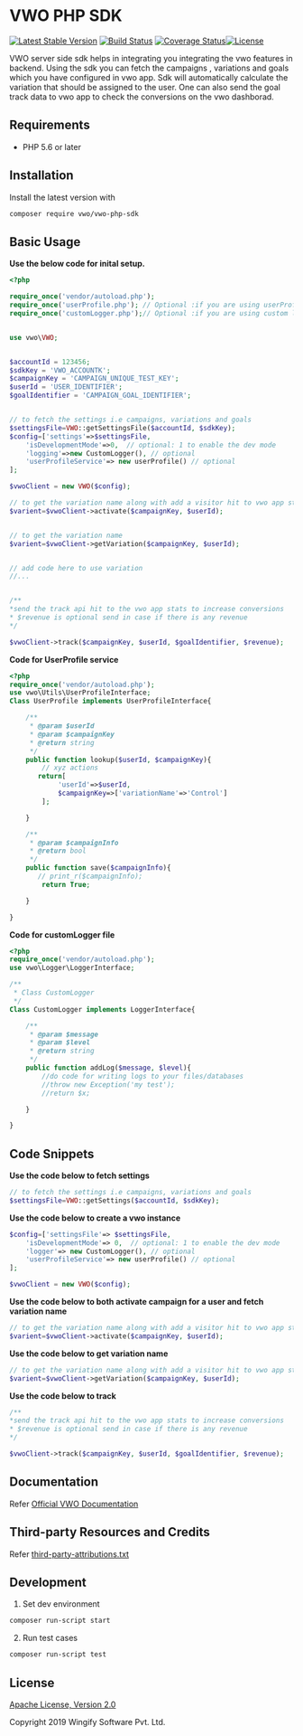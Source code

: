 # VWO PHP SDK

[![Latest Stable Version](https://img.shields.io/packagist/v/vwo/vwo-php-sdk.svg)](https://packagist.org/packages/vwo/vwo-php-sdk) [![Build Status](http://img.shields.io/travis/wingify/vwo-php-sdk/master.svg?style=flat)](http://travis-ci.org/wingify/vwo-php-sdk) [![Coverage Status](https://coveralls.io/repos/github/wingify/vwo-php-sdk/badge.svg?branch=master)](https://coveralls.io/github/wingify/vwo-php-sdk?branch=master)[![License](https://img.shields.io/badge/License-Apache%202.0-blue.svg)](http://www.apache.org/licenses/LICENSE-2.0)

VWO server side sdk helps in integrating you integrating the vwo features in backend.
Using the sdk you can fetch the campaigns , variations and goals which you have configured
in vwo app. Sdk will automatically calculate the variation that should be assigned to the user.
One can also send the goal track data to vwo app to check the conversions on the vwo dashborad.


## Requirements
* PHP 5.6 or later

## Installation

Install the latest version with

```bash
composer require vwo/vwo-php-sdk
```

## Basic Usage

**Use the below code for inital setup.**

```php
<?php

require_once('vendor/autoload.php');
require_once('userProfile.php'); // Optional :if you are using userProfile service feature
require_once('customLogger.php');// Optional :if you are using custom logging feature


use vwo\VWO;


$accountId = 123456;
$sdkKey = 'VWO_ACCOUNTK';
$campaignKey = 'CAMPAIGN_UNIQUE_TEST_KEY';
$userId = 'USER_IDENTIFIER';
$goalIdentifier = 'CAMPAIGN_GOAL_IDENTIFIER';


// to fetch the settings i.e campaigns, variations and goals
$settingsFile=VWO::getSettingsFile($accountId, $sdkKey);
$config=['settings'=>$settingsFile,
    'isDevelopmentMode'=>0,  // optional: 1 to enable the dev mode
    'logging'=>new CustomLogger(), // optional
    'userProfileService'=> new userProfile() // optional
];

$vwoClient = new VWO($config);

// to get the variation name along with add a visitor hit to vwo app stats
$varient=$vwoClient->activate($campaignKey, $userId);


// to get the variation name
$varient=$vwoClient->getVariation($campaignKey, $userId);


// add code here to use variation
//...


/**
*send the track api hit to the vwo app stats to increase conversions
* $revenue is optional send in case if there is any revenue
*/

$vwoClient->track($campaignKey, $userId, $goalIdentifier, $revenue);
```

**Code for UserProfile service**

```php
<?php
require_once('vendor/autoload.php');
use vwo\Utils\UserProfileInterface;
Class UserProfile implements UserProfileInterface{

    /**
     * @param $userId
     * @param $campaignKey
     * @return string
     */
    public function lookup($userId, $campaignKey){
        // xyz actions
       return[
            'userId'=>$userId,
            $campaignKey=>['variationName'=>'Control']
        ];

    }

    /**
     * @param $campaignInfo
     * @return bool
     */
    public function save($campaignInfo){
       // print_r($campaignInfo);
        return True;

    }

}
```

**Code for customLogger file**

```php
<?php
require_once('vendor/autoload.php');
use vwo\Logger\LoggerInterface;

/**
 * Class CustomLogger
 */
Class CustomLogger implements LoggerInterface{

    /**
     * @param $message
     * @param $level
     * @return string
     */
    public function addLog($message, $level){
        //do code for writing logs to your files/databases
        //throw new Exception('my test');
        //return $x;

    }

}
```

## Code Snippets

**Use the code below to fetch settings**

```php
// to fetch the settings i.e campaigns, variations and goals
$settingsFile=VWO::getSettings($accountId, $sdkKey);
```

**Use the code below to create a vwo instance**

```php
$config=['settingsFile'=> $settingsFile,
    'isDevelopmentMode'=> 0,  // optional: 1 to enable the dev mode
    'logger'=> new CustomLogger(), // optional
    'userProfileService'=> new userProfile() // optional
];

$vwoClient = new VWO($config);
```

**Use the code below to both activate campaign for a user and fetch variation name**

```php
// to get the variation name along with add a visitor hit to vwo app stats
$varient=$vwoClient->activate($campaignKey, $userId);
```

**Use the code below to get variation name**

```php
// to get the variation name along with add a visitor hit to vwo app stats
$varient=$vwoClient->getVariation($campaignKey, $userId);
```

**Use the code below to track**

```php
/**
*send the track api hit to the vwo app stats to increase conversions
* $revenue is optional send in case if there is any revenue
*/

$vwoClient->track($campaignKey, $userId, $goalIdentifier, $revenue);
```

## Documentation

Refer [Official VWO Documentation](https://developers.vwo.com/reference#server-side-introduction)


## Third-party Resources and Credits

Refer [third-party-attributions.txt](https://github.com/wingify/vwo-php-sdk/blob/master/third-party-attributions.txt)

## Development

1. Set dev environment

```bash
composer run-script start
```

2. Run test cases

```bash
composer run-script test
```

## License

[Apache License, Version 2.0](https://github.com/wingify/vwo-php-sdk/blob/master/LICENSE)

Copyright 2019 Wingify Software Pvt. Ltd.
